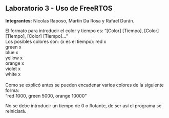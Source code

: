 ## Laboratorio 3 - Uso de FreeRTOS

**Integrantes:** Nicolas Raposo, Martin Da Rosa y Rafael Durán.

El formato para introducir el color y tiempo es: “[Color] [Tiempo], [Color] [Tiempo], [Color] [Tiempo]…”<br />
Los posibles colores son: (x es el tiempo):
red x <br />
green x <br />
blue x <br />
yellow x <br />
orange x <br />
violet x <br />
white x <br />
<br />
Como se explicó antes se pueden encadenar varios colores de la siguiente forma:<br />
“red 1000, green 5000, orange 10000”<br />

No se debe introducir un tiempo de 0 o flotante, de ser así el programa se reiniciará.